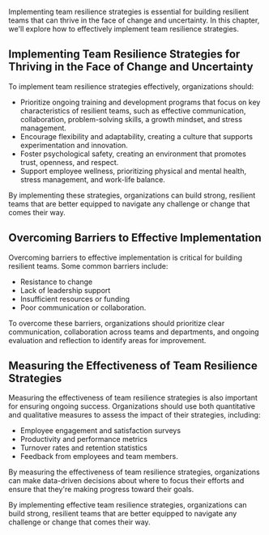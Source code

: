 
Implementing team resilience strategies is essential for building resilient teams that can thrive in the face of change and uncertainty. In this chapter, we'll explore how to effectively implement team resilience strategies.

Implementing Team Resilience Strategies for Thriving in the Face of Change and Uncertainty
------------------------------------------------------------------------------------------

To implement team resilience strategies effectively, organizations should:

* Prioritize ongoing training and development programs that focus on key characteristics of resilient teams, such as effective communication, collaboration, problem-solving skills, a growth mindset, and stress management.
* Encourage flexibility and adaptability, creating a culture that supports experimentation and innovation.
* Foster psychological safety, creating an environment that promotes trust, openness, and respect.
* Support employee wellness, prioritizing physical and mental health, stress management, and work-life balance.

By implementing these strategies, organizations can build strong, resilient teams that are better equipped to navigate any challenge or change that comes their way.

Overcoming Barriers to Effective Implementation
-----------------------------------------------

Overcoming barriers to effective implementation is critical for building resilient teams. Some common barriers include:

* Resistance to change
* Lack of leadership support
* Insufficient resources or funding
* Poor communication or collaboration.

To overcome these barriers, organizations should prioritize clear communication, collaboration across teams and departments, and ongoing evaluation and reflection to identify areas for improvement.

Measuring the Effectiveness of Team Resilience Strategies
---------------------------------------------------------

Measuring the effectiveness of team resilience strategies is also important for ensuring ongoing success. Organizations should use both quantitative and qualitative measures to assess the impact of their strategies, including:

* Employee engagement and satisfaction surveys
* Productivity and performance metrics
* Turnover rates and retention statistics
* Feedback from employees and team members.

By measuring the effectiveness of team resilience strategies, organizations can make data-driven decisions about where to focus their efforts and ensure that they're making progress toward their goals.

By implementing effective team resilience strategies, organizations can build strong, resilient teams that are better equipped to navigate any challenge or change that comes their way.
